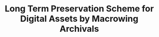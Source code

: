 ---
abstract: null
creators:
- liu, xufeng
date: null
document_url: https://services.phaidra.univie.ac.at/api/object/o:1424727/download
grand_parent: iPRES
institutions:
- Macrowing Software Technology Co.,Ltd.,shanghai,China
keywords: []
landing_page_url: https://phaidra.univie.ac.at/o:1424727
language: eng
layout: publication
license: All rights reserved
notes_url: null
parent: iPRES 2021
publication_type: lightning talk
size: 643448
slides_url: null
source_name: iPRES
stream_url: null
title: Long Term Preservation Scheme for Digital Assets by Macrowing Archivals
year: 2021
---